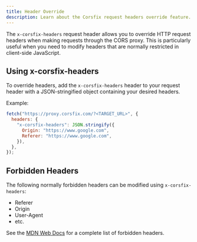 ```yaml
---
title: Header Override
description: Learn about the Corsfix request headers override feature.
---
```


The `x-corsfix-headers` request header allows you to override HTTP request headers when making requests through the CORS proxy. This is particularly useful when you need to modify headers that are normally restricted in client-side JavaScript.

## Using x-corsfix-headers

To override headers, add the `x-corsfix-headers` header to your request header with a JSON-stringified object containing your desired headers.

Example:

```js
fetch("https://proxy.corsfix.com/?<TARGET_URL>", {
  headers: {
    "x-corsfix-headers": JSON.stringify({
      Origin: "https://www.google.com",
      Referer: "https://www.google.com",
    }),
  },
});
```

## Forbidden Headers

The following normally forbidden headers can be modified using `x-corsfix-headers`:

- Referer
- Origin
- User-Agent
- etc.

See the [MDN Web Docs](https://developer.mozilla.org/en-US/docs/Glossary/Forbidden_header_name) for a complete list of forbidden headers.
